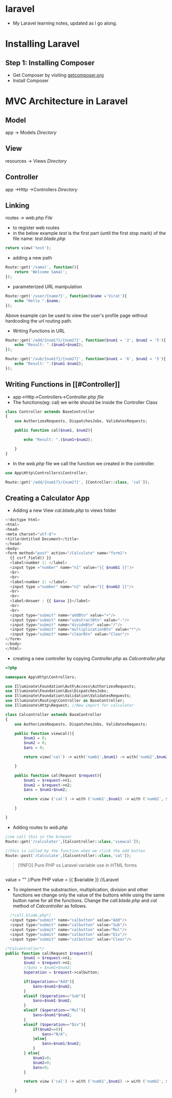 # laravel
- My Laravel learning notes, updated as I go along.

# Installing Laravel
## Step 1: Installing Composer
- Get Composer by visiting [getcomposer.org](https://getcomposer.org/download/)
- Install Composer




# MVC Architecture in Laravel
## Model
app → Models _Directory_

## View
resources → Views _Directory_

## Controller
app →Http →Controllers _Directory_

## Linking 
routes → web.php _File_
- to register web routes 
- in the below example _test_ is the first part (until the first stop mark) of the file name: _test.blade.php_
```php
return view('test');
```

- adding a new path
```php
Route::get('/samal', function(){
    return 'Welcome Samal';
});
```

- parameterized URL manipulation
```php
Route::get('/user/{name?}', function($name ='Virat'){
    echo "Hello ".$name;
});
```
Above example can be used to view the user's profile page without hardcoding the url routing path.

- Writing Functions in URL 
```php
Route::get('/add/{num1?}/{num2?}', function($num1 = '2', $num2 = '5'){
    echo "Result: ".($num1+$num2);
});

Route::get('/sub/{num1?}/{num2?}', function($num1 = '6', $num2 = '5'){
    echo "Result: ".($num1-$num2);
});
```

## Writing Functions in [[#Controller]]
- app→Http→Controllers→Controller.php _file_
- The functions(eg: cal) we write should be inside the Controller Class
```php
class Controller extends BaseController
{
    use AuthorizesRequests, DispatchesJobs, ValidatesRequests;

    public function cal($num1, $num2){

        echo "Result: ".($num1+$num2);

    }
}
```

- In the _web.php_ file we call the function we created in the controller.
```php
use App\Http\Controllers\Controller;

Route::get('/add/{num1?}/{num2?}', [Controller::class, 'cal']);
```

## Creating a Calculator App 
- Adding a new View _cal.blade.php_ to views folder
```php
<!doctype html>
<html>
<head>
<meta charset="utf-8">
<title>Untitled Document</title>
</head>
<body>
<form method="post" action="/Calculate" name="form1">
  {{ csrf_field() }}
  <label>number 1: </label>
  <input type ="number" name="n1" value="{{ $numb1 }}"/>
  <br>
  <br>
  <label>number 2: </label>
  <input type ="number" name="n2" value="{{ $numb2 }}"/>
  <br>
  <br>
  <label>Answer : {{ $answ }}</label>
  <br>
  <br>
  <input type="submit" name="addBtn" value="+"/>
  <input type="submit" name="substractBtn" value="-"/>
  <input type="submit" name="divideBtn" value="/"/>
  <input type="submit" name="multiplicationBtn" value="*"/>
  <input type="submit" name="clearBtn" value="Clear"/>
</form>
</body>
</html>
```
- creating a new controller by copying _Controller.php_ as _Calcontroller.php_
```php
<?php

namespace App\Http\Controllers;

use Illuminate\Foundation\Auth\Access\AuthorizesRequests;
use Illuminate\Foundation\Bus\DispatchesJobs;
use Illuminate\Foundation\Validation\ValidatesRequests;
use Illuminate\Routing\Controller as BaseController;
use Illuminate\Http\Request; //New import for calculator

class Calcontroller extends BaseController
{
    use AuthorizesRequests, DispatchesJobs, ValidatesRequests;

    public function viewcal(){
        $num1 = 0;
        $num2 = 0;
        $ans = 0;

        return view('cal') -> with('numb1',$num1) -> with('numb2',$num2) -> with('answ',$ans);

    }

    public function cal(Request $request){
        $num1 = $request->n1;
        $num2 = $request->n2;
        $ans = $num1+$num2;

        return view ('cal') -> with ('numb1',$num1) -> with ('numb2', $num2) -> with ('answ', $ans);

    }

}
```
- Adding routes to _web.php_
```php
//we call this in the browser
Route::get('/calculator',[Calcontroller::class,'viewcal']); 

//this is called by the function when we click the add button
Route::post('/Calculate',[Calcontroller::class,'cal']); 
```
 > [!INFO] Pure PHP vs Laravel variable use in HTML forms 
 > ```php
value = "<?php echo "$variable"; ?>" //Pure PHP
value = {{ $variable }} //Laravel 
- To implement the substraction, multiplication, division and other functions we change only the value of the buttons while using the same button name for all the functions. Change the _call.blade.php_ and _cal_ method of _Calcontroller_ as follows.
```php
  /*call.blade.php*/
  <input type="submit" name="calbutton" value="Add"/>
  <input type="submit" name="calbutton" value="Sub"/>
  <input type="submit" name="calbutton" value="Mul"/>
  <input type="submit" name="calbutton" value="Div"/>
  <input type="submit" name="calbutton" value="Clear"/>
```

```php
/*Calcontroller*/
public function cal(Request $request){
        $num1 = $request->n1;
        $num2 = $request->n2;
        //$ans = $num1+$num2;
        $operation = $request->calbutton;

        if($operation=="Add"){
            $ans=$num1+$num2;
        }
        elseif ($operation=="Sub"){
            $ans=$num1-$num2;
        }
        elseif ($operation=="Mul"){
            $ans=$num1*$num2;
        }
        elseif ($operation=="Div"){
            if($num2==0){
                $ans="N/A";
            }else{
                $ans=$num1/$num2;
            }
        } else{
            $num1=0;
            $num2=0;
            $ans=0;
        }

        return view ('cal') -> with ('numb1',$num1) -> with ('numb2', $num2) -> with ('answ', $ans);

    }
```

